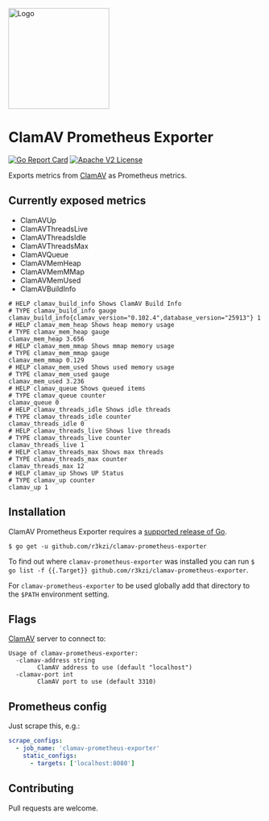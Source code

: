<p align="left"><img src="https://storage.googleapis.com/gopherizeme.appspot.com/gophers/9e5f19f595edf1bb1a51cb49e4eac9f935c1ec18.png" alt="Logo" height="200"></p> 

# ClamAV Prometheus Exporter

[![Go Report Card](https://goreportcard.com/badge/github.com/r3kzi/clamav-prometheus-exporter)](https://goreportcard.com/report/github.com/r3kzi/clamav-prometheus-exporter)
[![Apache V2 License](https://img.shields.io/badge/license-Apache%20V2-blue.svg)](https://github.com/r3kzi/clamav-prometheus-exporter/blob/master/LICENSE)

Exports metrics from [ClamAV](https://www.clamav.net/) as Prometheus metrics.

## Currently exposed metrics

- ClamAVUp
- ClamAVThreadsLive
- ClamAVThreadsIdle
- ClamAVThreadsMax
- ClamAVQueue
- ClamAVMemHeap
- ClamAVMemMMap
- ClamAVMemUsed
- ClamAVBuildInfo

```
# HELP clamav_build_info Shows ClamAV Build Info
# TYPE clamav_build_info gauge
clamav_build_info{clamav_version="0.102.4",database_version="25913"} 1
# HELP clamav_mem_heap Shows heap memory usage
# TYPE clamav_mem_heap gauge
clamav_mem_heap 3.656
# HELP clamav_mem_mmap Shows mmap memory usage
# TYPE clamav_mem_mmap gauge
clamav_mem_mmap 0.129
# HELP clamav_mem_used Shows used memory usage
# TYPE clamav_mem_used gauge
clamav_mem_used 3.236
# HELP clamav_queue Shows queued items
# TYPE clamav_queue counter
clamav_queue 0
# HELP clamav_threads_idle Shows idle threads
# TYPE clamav_threads_idle counter
clamav_threads_idle 0
# HELP clamav_threads_live Shows live threads
# TYPE clamav_threads_live counter
clamav_threads_live 1
# HELP clamav_threads_max Shows max threads
# TYPE clamav_threads_max counter
clamav_threads_max 12
# HELP clamav_up Shows UP Status
# TYPE clamav_up counter
clamav_up 1 
```

## Installation

ClamAV Prometheus Exporter requires a
[supported release of Go](https://golang.org/doc/devel/release.html#policy).

```shell script
$ go get -u github.com/r3kzi/clamav-prometheus-exporter
```

To find out where `clamav-prometheus-exporter` was installed you can run `$ go list -f {{.Target}} github.com/r3kzi/clamav-prometheus-exporter`. 

For `clamav-prometheus-exporter` to be used globally add that directory to the `$PATH` environment setting.

## Flags

[ClamAV](https://www.clamav.net/) server to connect to:

```shell script
Usage of clamav-prometheus-exporter:
  -clamav-address string
    	ClamAV address to use (default "localhost")
  -clamav-port int
    	ClamAV port to use (default 3310)
```

## Prometheus config

Just scrape this, e.g.:

```yaml
scrape_configs:
  - job_name: 'clamav-prometheus-exporter'
    static_configs:
      - targets: ['localhost:8080']
```

## Contributing

Pull requests are welcome.